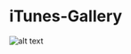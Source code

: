 # iTunes-Gallery

![alt text](https://github.com/zehadialam/iTunes-Gallery/blob/main/demo/GalleryAppDemo.gif "Demo")

